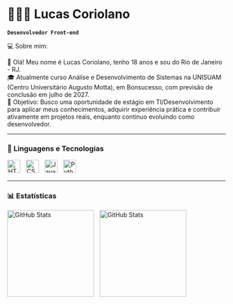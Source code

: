 # 👩🏻‍💻 Lucas Coriolano

**`Desenvolvedor Front-end`**

💻 Sobre mim:

👋 Olá! Meu nome é Lucas Coriolano, tenho 18 anos e sou do Rio de Janeiro - RJ.
<br>
🎓 Atualmente curso Análise e Desenvolvimento de Sistemas na UNISUAM (Centro Universitário Augusto Motta), em Bonsucesso, com previsão de conclusão em julho de 2027.
<br>
🚀 Objetivo: Busco uma oportunidade de estágio em TI/Desenvolvimento para aplicar meus conhecimentos, adquirir experiência prática e contribuir ativamente em projetos reais, enquanto continuo evoluindo como desenvolvedor.
<br>

---

### 🤖 Linguagens e Tecnologias

<img 
    align="left" 
    alt="HTML"
    title="HTML" 
    width="30px" 
    style="padding-right: 10px;" 
    src="https://cdn.jsdelivr.net/gh/devicons/devicon@latest/icons/html5/html5-original.svg" 
/>
<img 
    align="left" 
    alt="CSS" 
    title="CSS"
    width="30px" 
    style="padding-right: 10px;" 
    src="https://cdn.jsdelivr.net/gh/devicons/devicon@latest/icons/css3/css3-original.svg" 
/>
<img 
    align="left" 
    alt="JavaScript" 
    title="JavaScript"
    width="30px" 
    style="padding-right: 10px;" 
    src="https://cdn.jsdelivr.net/gh/devicons/devicon@latest/icons/javascript/javascript-original.svg" 
/>
<img 
    align="left" 
    alt="Python" 
    title="Python"
    width="30px" 
    style="padding-right: 10px;" 
    src="https://cdn.jsdelivr.net/gh/devicons/devicon@latest/icons/python/python-original.svg" 
/>

<br/>
<br/>

---

### 📊 Estatísticas

<p>
  <img 
    align="left" 
    alt="GitHub Stats" 
    height="200" 
    style="padding-right: 10px;" 
    src="https://github-readme-stats.vercel.app/api?username=LucasCoriolano&show_icons=true&theme=tokyonight&include_all_commits=true&locale=pt-br" 
  />

<img 
      align="left" 
      alt="GitHub Stats" 
      height="200" 
      src="https://github-readme-stats.vercel.app/api/top-langs/?username=LucasCoriolano&theme=tokyonight&layout=compact&custom_title=Tecnologias&langs_count=9" 
  />

</p>
